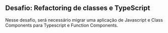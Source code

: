 ## Desafio: Refactoring de classes e TypeScript 
Nesse desafio, será necessário migrar uma aplicação de Javascript e Class Components para Typescript e Function Components.
